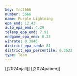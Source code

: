 ```yaml
---
key: frc5666
number: 5666
name: Purple Lightning
epa_end: 12.43
auto_epa_end: 4.29
teleop_epa_end: 7.91
endgame_epa_end: 0.23
winrate: 0.3846
district_epa_rank: 81
district_epa_percentile: 0.3622
type: Team
---
```

[[2024njall]]
[[2024paben]]
